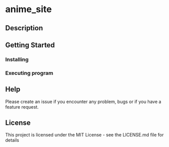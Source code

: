 # anime_site

## Description


## Getting Started

### Installing


### Executing program

## Help

Please create an issue if you encounter any problem, bugs or if you have a feature request.

## License

This project is licensed under the MIT License - see the LICENSE.md file for details
